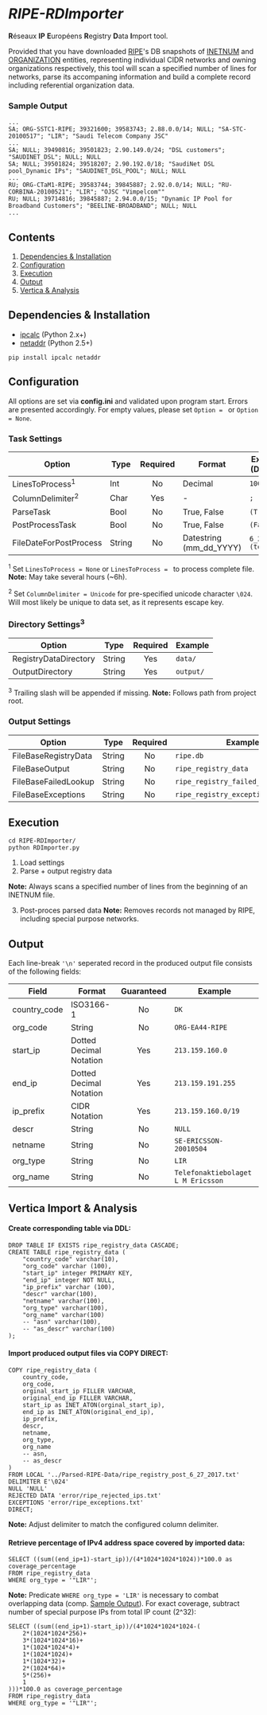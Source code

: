 # *RIPE-RDImporter*
**R**éseaux **IP** **E**uropéens **R**egistry **D**ata **I**mport tool. 

Provided that you have downloaded [RIPE]'s DB snapshots of [INETNUM] and [ORGANIZATION] entities, representing individual CIDR networks and owning organizations respectively, this tool will scan a specified number of lines for networks, parse its accompaning information and build a complete record including referential organization data.

[RIPE]: https://www.ripe.net
[INETNUM]: http://ftp.ripe.net/split/ripe.db.inetnum.gz
[ORGANIZATION]: http://ftp.ripe.net/split/ripe.db.organisation.gz

### Sample Output
```
...
SA; ORG-SSTC1-RIPE; 39321600; 39583743; 2.88.0.0/14; NULL; "SA-STC-20100517"; "LIR"; "Saudi Telecom Company JSC"
...
SA; NULL; 39490816; 39501823; 2.90.149.0/24; "DSL customers"; "SAUDINET_DSL"; NULL; NULL
SA; NULL; 39501824; 39518207; 2.90.192.0/18; "SaudiNet DSL pool_Dynamic IPs"; "SAUDINET_DSL_POOL"; NULL; NULL 
...
RU; ORG-CTaM1-RIPE; 39583744; 39845887; 2.92.0.0/14; NULL; "RU-CORBINA-20100521"; "LIR"; "OJSC "Vimpelcom""
RU; NULL; 39714816; 39845887; 2.94.0.0/15; "Dynamic IP Pool for Broadband Customers"; "BEELINE-BROADBAND"; NULL; NULL
...
```

## Contents
1. [Dependencies & Installation](#dependencies--installation)
2. [Configuration](#configuration)
3. [Execution](#execution)
4. [Output](#output)
5. [Vertica & Analysis](#vertica-import--analysis)

## Dependencies & Installation
* [ipcalc] (Python 2.x+)
* [netaddr] (Python 2.5+)

`pip install ipcalc netaddr`

[ipcalc]: https://github.com/tehmaze/ipcalc
[netaddr]: https://github.com/drkjam/netaddr

## Configuration
All options are set via **config.ini** and validated upon program start. Errors are presented accordingly. For empty values, please set `Option = ` or `Option = None`.

### Task Settings
|Option                     |Type   |Required |Format                 |Example (Default)  |
|------                     |----   |:------: |------                 |------             |
|LinesToProcess<sup>1</sup> |Int    |No       |Decimal                |`1000`             |
|ColumnDelimiter<sup>2</sup>|Char   |Yes      |-                      |`;`                |
|ParseTask                  |Bool   |No       |True, False            |`(True)`           |
|PostProcessTask            |Bool   |No       |True, False            |`(False)`          |
|FileDateForPostProcess     |String |No       |Datestring (mm_dd_YYYY)|`6_28_2017 (today)`|

<sup>1</sup> Set `LinesToProcess = None` or `LinesToProcess = ` to process complete file. **Note:** May take several hours (~6h).

<sup>2</sup> Set `ColumnDelimiter = Unicode` for pre-specified unicode character `\024`. Will most likely be unique to data set, as it represents escape key.

### Directory Settings<sup>3</sup>
|Option                     |Type   |Required |Example  |
|------                     |----   |:------: |------   |
|RegistryDataDirectory      |String |Yes      |`data/`  |
|OutputDirectory            |String |Yes      |`output/`|

<sup>3</sup> Trailing slash will be appended if missing. **Note:** Follows path from project root.

### Output Settings
|Option                     |Type   |Required |Example/Default                            |
|------                     |----   |:------: |------                                     |
|FileBaseRegistryData       |String |No       |`ripe.db`                                  |
|FileBaseOutput             |String |No       |`ripe_registry_data`                       |
|FileBaseFailedLookup       |String |No       |`ripe_registry_failed_organisation_lookups`|
|FileBaseExceptions         |String |No       |`ripe_registry_exceptions`                 |

## Execution
```
cd RIPE-RDImporter/
python RDImporter.py
```

1. Load settings
2. Parse + output registry data

**Note:** Always scans a specified number of lines from the beginning of an INETNUM file.

3. Post-proces parsed data
**Note:** Removes records not managed by RIPE, including special purpose networks.

## Output
Each line-break `'\n'` seperated record in the produced output file consists of the following fields:

|Field        |Format                 |Guaranteed |Example                            |
|------       |----                   |:------:	  |----                               |
|country_code |ISO3166-1              |No	  |`DK`                               |
|org_code     |String                 |No	  |`ORG-EA44-RIPE`                    |
|start_ip     |Dotted Decimal Notation|Yes 	  |`213.159.160.0`                    |
|end_ip       |Dotted Decimal Notation|Yes	  |`213.159.191.255`                  |
|ip_prefix    |CIDR Notation          |Yes        |`213.159.160.0/19`                 |
|descr        |String                 |No         |`NULL`                             |
|netname      |String                 |No         |`SE-ERICSSON-20010504`             |
|org_type     |String                 |No         |`LIR`                              |
|org_name     |String                 |No         |`Telefonaktiebolaget L M Ericsson` |

## Vertica Import & Analysis
#### Create corresponding table via DDL:
```
DROP TABLE IF EXISTS ripe_registry_data CASCADE;
CREATE TABLE ripe_registry_data (
	"country_code" varchar(10),
	"org_code" varchar (100),
	"start_ip" integer PRIMARY KEY,
	"end_ip" integer NOT NULL,
	"ip_prefix" varchar (100),
	"descr" varchar(100),
	"netname" varchar(100),
	"org_type" varchar(100),
	"org_name" varchar(100)
	-- "asn" varchar(100),
	-- "as_descr" varchar(100)
);
```

#### Import produced output files via COPY DIRECT: 
```
COPY ripe_registry_data (
	country_code,
	org_code,
	orginal_start_ip FILLER VARCHAR,
	original_end_ip FILLER VARCHAR,
	start_ip as INET_ATON(orginal_start_ip),
	end_ip as INET_ATON(original_end_ip),
	ip_prefix,
	descr,
	netname,
	org_type,
	org_name
	-- asn,
	-- as_descr
)
FROM LOCAL '../Parsed-RIPE-Data/ripe_registry_post_6_27_2017.txt'
DELIMITER E'\024'
NULL 'NULL'
REJECTED DATA 'error/ripe_rejected_ips.txt'
EXCEPTIONS 'error/ripe_exceptions.txt'
DIRECT;
```

**Note:** Adjust delimiter to match the configured column delimiter.

#### Retrieve percentage of IPv4 address space covered by imported data:
```
SELECT ((sum((end_ip+1)-start_ip))/(4*1024*1024*1024))*100.0 as coverage_percentage
FROM ripe_registry_data
WHERE org_type = '"LIR"';
```

**Note:** Predicate `WHERE org_type = 'LIR'` is necessary to combat overlapping data (comp. [Sample Output](#sample-output)). For exact coverage, subtract number of special purpose IPs from total IP count (2^32):

```
SELECT ((sum((end_ip+1)-start_ip))/(4*1024*1024*1024-(
	2*(1024*1024*256)+
	3*(1024*1024*16)+
	1*(1024*1024*4)+
	1*(1024*1024)+
	1*(1024*32)+
	2*(1024*64)+
	5*(256)+
	1
)))*100.0 as coverage_percentage
FROM ripe_registry_data
WHERE org_type = '"LIR"';
```
